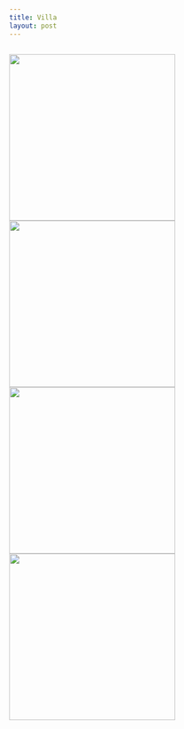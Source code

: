 ```yaml
---
title: Villa
layout: post
---
```


<span class="image featured"><img src="{{ site.baseurl }}/assets/images/villa/7.jpg" alt=""></span>
<br/>
<!-- <span class="image"><img src="{{ site.baseurl }}/assets/images/villa/1.jpg" height="300px;" alt=""></span> -->
<!-- <span class="image"><img src="{{ site.baseurl }}/assets/images/villa/2.jpg" height="300px;" alt=""></span> -->
<!-- <span class="image"><img src="{{ site.baseurl }}/assets/images/villa/3.jpg" height="300px;" alt=""></span> -->
<!-- <span class="image"><img src="{{ site.baseurl }}/assets/images/villa/4.jpg" height="300px;" alt=""></span> -->
<span class="image"><img src="{{ site.baseurl }}/assets/images/villa/5.jpg" height="300px;" alt=""></span>
<span class="image"><img src="{{ site.baseurl }}/assets/images/villa/6.jpg" height="300px;" alt=""></span>
<span class="image"><img src="{{ site.baseurl }}/assets/images/villa/7.jpg" height="300px;" alt=""></span>
<span class="image"><img src="{{ site.baseurl }}/assets/images/villa/8.jpg" height="300px;" alt=""></span>
<!-- <p>Belki bir cumle</p> -->
